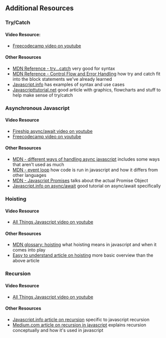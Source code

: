## Additional Resources

### Try/Catch

#### Video Resource:

- [Freecodecamp video on youtube](https://www.youtube.com/watch?v=cFTFtuEQ-10)

#### Other Resources

- [MDN Reference - try...catch](https://developer.mozilla.org/en-US/docs/Web/JavaScript/Reference/Statements/try...catch) very good for syntax
- [MDN Reference - Control Flow and Error Handling](https://developer.mozilla.org/en-US/docs/Web/JavaScript/Guide/Control_flow_and_error_handling) how try and catch fit into the block statements we've already learned
- [Javascript.info](https://javascript.info/try-catch) has examples of syntax and use cases
- [Javascripttutorial.net](https://www.javascripttutorial.net/javascript-try-catch/) good article with graphics, flowcharts and stuff to help make sense of try/catch

### Asynchronous Javascript

#### Video Resource

- [Fireship async/await video on youtube](https://www.youtube.com/watch?v=vn3tm0quoqE)
- [Freecodecamp video on youtube](https://www.youtube.com/watch?v=DwQJ_NPQWWo)

#### Other Resources

- [MDN - different ways of handling async javascript](https://developer.mozilla.org/en-US/docs/Learn/JavaScript/Asynchronous) includes some ways that aren't used as much
- [MDN - event loop](https://developer.mozilla.org/en-US/docs/Web/JavaScript/EventLoop) how code is run in javascript and how it differs from other languages
- [MDN - Javascript Promises](https://developer.mozilla.org/en-US/docs/Web/JavaScript/Reference/Global_Objects/Promise) talks about the actual Promise Object
- [Javascript.info on async/await](https://javascript.info/async-await) good tutorial on async/await specifically

### Hoisting

#### Video Resource

- [All Things Javascript video on youtube](https://www.youtube.com/watch?v=a9nJeJV32oE)

#### Other Resources

- [MDN glossary: hoisting](https://developer.mozilla.org/en-US/docs/Glossary/Hoisting) what hoisting means in javascript and when it comes into play
- [Easy to understand article on hoisting](https://www.sitepoint.com/back-to-basics-javascript-hoisting/) more basic overview than the above article

### Recursion

#### Video Resource

- [All Things Javascript video on youtube](https://www.youtube.com/watch?v=py7ZWFjrwEs)

#### Other Resources

- [Javascript.info article on recursion](https://javascript.info/recursion) specific to javascript recursion
- [Medium.com article on recursion in javascript](https://medium.com/@zfrisch/understanding-recursion-in-javascript-992e96449e03) explains recursion conceptually and how it's used in javascript